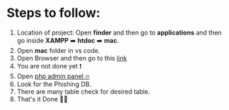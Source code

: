 # Steps to follow:

1. Location of project: Open **finder** and then go to **applications** and then go inside **XAMPP** ➡️ **htdoc** ➡️ **mac**.
2. Open **mac** folder in vs code.
3. Open Browser and then go to this [link](http://localhost/mac)
4. You are not done yet ❗
5. Open [php admin panel 🔥](http://localhost/phpmyadmin/) 
6. Look for the Phishing DB.
7. There are many table check for desired table.
8. That's it Done 😮‍💨
